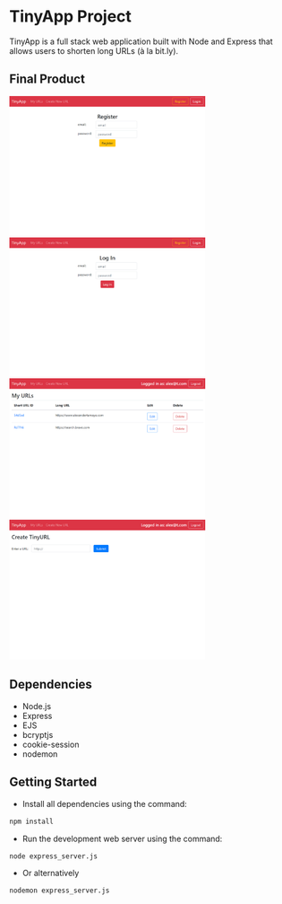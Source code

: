 # TinyApp Project

TinyApp is a full stack web application built with Node and Express that allows users to shorten long URLs (à la bit.ly).

## Final Product

<img src="./docs/register-page.png" title="" width="350"/>
<img src="./docs/login-page.png" title="" width="350"/>
<img src="./docs/my-url-page.png" title="" width="350"/>
<img src="./docs/new-edit-url.png" title="" width="350"/>


## Dependencies

- Node.js
- Express
- EJS
- bcryptjs
- cookie-session
- nodemon

## Getting Started

- Install all dependencies using the command:

```bash
npm install
```

- Run the development web server using the command:

```bash
node express_server.js
```

- Or alternatively

```bash
nodemon express_server.js
```